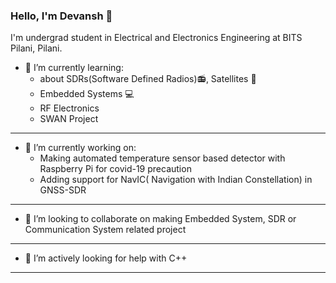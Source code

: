 ### Hello, I'm Devansh 👋

I'm undergrad student in Electrical and Electronics Engineering at BITS Pilani, Pilani.

- 🌱 I’m currently learning:
  - about SDRs(Software Defined Radios):radio:, Satellites :satellite:
  - Embedded Systems :computer:
  - RF Electronics
  - SWAN Project
  
---
- 🔭 I’m currently working on:
  - Making automated temperature sensor based detector with Raspberry Pi for covid-19 precaution
  - Adding support for NavIC( Navigation with Indian Constellation) in GNSS-SDR

---
- 👯 I’m looking to collaborate on making Embedded System, SDR or Communication System related project

---
- 🤔 I’m actively looking for help with C++

---
<!--
**Devansh0210/Devansh0210** is a ✨ _special_ ✨ repository because its `README.md` (this file) appears on your GitHub profile.

Here are some ideas to get you started:

- 🔭 I’m currently working on ...
- 🌱 I’m currently learning ...
- 👯 I’m looking to collaborate on ...
- 🤔 I’m looking for help with ...
- 💬 Ask me about ...
- 📫 How to reach me: ...
- 😄 Pronouns: ...
- ⚡ Fun fact: ...
-->
